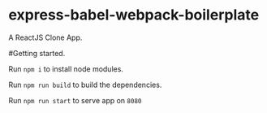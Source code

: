 # express-babel-webpack-boilerplate

A ReactJS Clone App.

#Getting started.

Run `npm i` to install node modules.

Run `npm run build` to build the dependencies.

Run `npm run start` to serve app on `8080`
